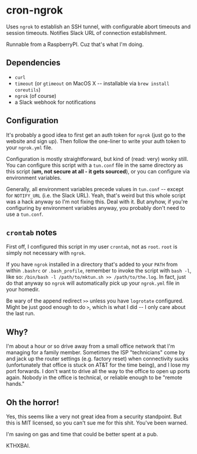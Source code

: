 # cron-ngrok

Uses `ngrok` to establish an SSH tunnel, with configurable abort timeouts and session timeouts. Notifies Slack URL of connection establishment.

Runnable from a RaspberryPI. Cuz that's what I'm doing.

## Dependencies

* `curl`
* `timeout` (or `gtimeout` on MacOS X -- installable via `brew install coreutils`)
* `ngrok` (of course)
* a Slack webhook for notifications

## Configuration

It's probably a good idea to first get an auth token for `ngrok` (just go to the website and sign up). Then follow the one-liner to write your auth token to your `ngrok.yml` file.

Configuration is mostly straightforward, but kind of (read: very) wonky still. You can configure this script with a `tun.conf` file in the same directory as this script (**um, not secure at all - it gets sourced**), or you can configure via environment variables.

Generally, all environment variables precede values in `tun.conf` -- except for `NOTIFY_URL` (i.e. the Slack URL). Yeah, that's weird but this whole script was a hack anyway so I'm not fixing this. Deal with it. But anyhow, if you're configuring by environment variables anyway, you probably don't need to use a `tun.conf`.

## `crontab` notes

First off, I configured this script in my user `crontab`, not as `root`. `root` is simply not necessary with `ngrok`.

If you have `ngrok` installed in a directory that's added to your `PATH` from within `.bashrc` or `.bash_profile`, remember to invoke the script with `bash -l`, like so: `/bin/bash -l /path/to/mktun.sh >> /path/to/the.log`. In fact, just do that anyway so `ngrok` will automatically pick up your `ngrok.yml` file in your homedir.

Be wary of the append redirect `>>` unless you have `logrotate` configured. Might be just good enough to do `>`, which is what I did -- I only care about the last run.

## Why?

I'm about a hour or so drive away from a small office network that I'm managing for a family member. Sometimes the ISP "technicians" come by and jack up the router settings (e.g. factory reset) when connectivity sucks (unfortunately that office is stuck on AT&T for the time being), and I lose my port forwards. I don't want to drive all the way to the office to open up ports again. Nobody in the office is technical, or reliable enough to be "remote hands."

## Oh the horror!

Yes, this seems like a very not great idea from a security standpoint. But this is MIT licensed, so you can't sue me for this shit. You've been warned.

I'm saving on gas and time that could be better spent at a pub.

KTHXBAI.
